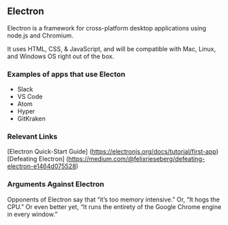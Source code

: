 ## Electron 

Electron is a framework for cross-platform desktop applications using node.js and Chromium.

It uses HTML, CSS, & JavaScript, and will be compatible with Mac, Linux, and Windows OS right out of the box.

### Examples of apps that use Electon
- Slack
- VS Code
- Atom
- Hyper
- GitKraken

### Relevant Links
[Electron Quick-Start Guide] (https://electronjs.org/docs/tutorial/first-app)
[Defeating Electron] (https://medium.com/@felixrieseberg/defeating-electron-e1464d075528)

### Arguments Against Electron
Opponents of Electron say that “it’s too memory intensive.” Or, “It hogs the CPU.” Or even better yet, “It runs the entirety of the Google Chrome engine in every window.”

